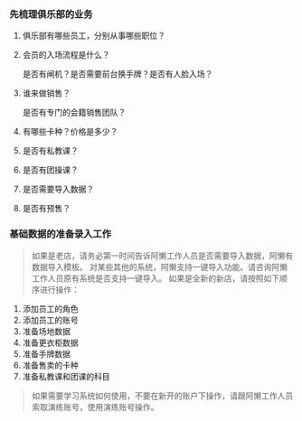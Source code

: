 ### 先梳理俱乐部的业务

1. 俱乐部有哪些员工，分别从事哪些职位？

2. 会员的入场流程是什么？

   是否有闸机？是否需要前台换手牌？是否有人脸入场？

3. 谁来做销售？

   是否有专门的会籍销售团队？

4. 有哪些卡种？价格是多少？

5. 是否有私教课？

6. 是否有团操课？

7. 是否需要导入数据？

8. 是否有预售？

### 基础数据的准备录入工作

> 如果是老店，请务必第一时间告诉阿懒工作人员是否需要导入数据，阿懒有数据导入模板。
> 对某些其他的系统，阿懒支持一键导入功能。请咨询阿懒工作人员原有系统是否支持一键导入。
> 如果是全新的新店，请按照如下顺序进行操作：

1. 添加员工的角色
2. 添加员工的账号
3. 准备场地数据
4. 准备更衣柜数据
5. 准备手牌数据
6. 准备售卖的卡种
7. 准备私教课和团课的科目

> 如果需要学习系统如何使用，不要在新开的账户下操作，请跟阿懒工作人员索取演练账号，使用演练账号操作。